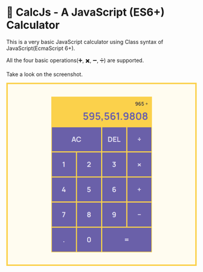 # :1234: CalcJs - A JavaScript (ES6+) Calculator

This is a very basic JavaScript calculator using Class syntax of JavaScript(EcmaScript 6+).

All the four basic operations(:heavy_plus_sign:, :heavy_multiplication_x:, :heavy_minus_sign:, :heavy_division_sign:) are supported.

Take a look on the screenshot.

![Calculator Screenshot](screenshot.png)
